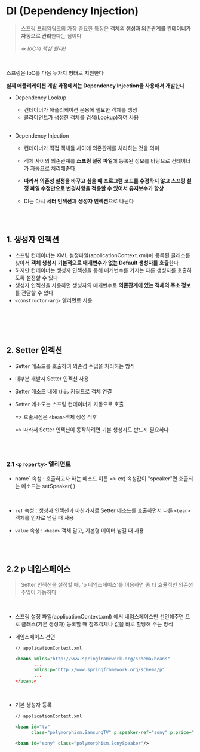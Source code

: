 # DI (Dependency Injection)

> 스프링 프레임워크의 가장 중요한 특징은 **객체의 생성과 의존관계를 컨테이너가 자동으로 관리**한다는 점이다
>
> => *IoC의 핵심 원리!!*

<br>

스프링은 IoC를 다음 두가지 형태로 지원한다

**실제 애플리케이션 개발 과정에서는 Dependency Injection을 사용해서 개발**한다

- Dependency Lookup

  - 컨데이너가 애플리케이션 운용에 필요한 객체를 생성
  - 클라이언트가 생성한 객체를 검색(Lookup)하여 사용

  <br>

- Dependency Injection

  - 컨테이너가 직접 객체들 사이에 의존관계를 처리하는 것을 의미

  - 객체 사이의 의존관계를 **스프링 설정 파일**에 등록된 정보를 바탕으로 컨테이너가 자동으로 처리해준다
  - **따라서 의존성 설정을 바꾸고 싶을 때 프로그램 코드를 수정하지 않고 스프링 설정 파일 수정만으로 변경사항을 적용할 수 있어서 유지보수가 향상**
  - DI는 다시 **세터 인젝션**과 **생성자 인젝션**으로 나뉜다

<br>

<br>

## 1. 생성자 인젝션

- 스프링 컨테이너는 XML 설정파일(applicationContext.xml)에 등록된 클래스를 찾아서 **객체 생성시 기본적으로 매개변수가 없는 Default 생성자를 호출**한다 
- 하지만 컨테이너는 생성자 인젝션을 통해 매개변수를 가지는 다른 생성자를 호출하도록 설정할 수 있다
- 생성자 인젝션을 사용하면 생성자의 매개변수로 **의존관계에 있는 객체의 주소 정보**를 전달할 수 있다
- `<constructor-arg>` 엘리먼트 사용

<br><br>

<br>

## 2. Setter 인젝션

- Setter 메소드를 호출하여 의존성 주입을 처리하는 방식

- 대부분 개발시 Setter 인젝션 사용

- Setter 메소드 내에 `this` 키워드로 객체 연결

- Setter 메소도는 스프링 컨테이너가 자동으로 호출

  => 호출시점은 `<bean>`객체 생성 직후

  => 따라서 Setter 인젝션이 동작하려면 기본 생성자도 반드시 필요하다

<br>

<br>

### 2.1 `<property>` 엘리먼트

- name` 속성 : 호출하고자 하는 메소드 이름 => ex) 속성값이 "speaker"면 호출되는 메소드는 setSpeaker( )

  <br>

- `ref` 속성 : 생성자 인젝션과 마찬가지로 Setter 메소드를 호출하면서 다른 `<bean>` 객체를 인자로 넘길 때 사용

- `value` 속성 : `<bean>` 객체 말고, 기본형 데이터 넘길 때 사용

<br>

<br>

## 2.2 p 네임스페이스

> Setter 인젝션을 설정할 때, 'p 네임스페이스'를 이용하면 좀 더 효율적인 의존성 주입이 가능하다

<br>

- 스프링 설정 파일(applicationContext.xml) 에서 네임스페이스만 선언해주면 <bean>으로 클래스(기본 생성자) 등록할 때 참조객체나 값을 바로 할당해 주는 방식

- 네임스페이스 선언

  ```xml
  // applicationContext.xml
  
  <beans xmlns="http://www.springframework.org/schema/beans"
         ...
         xmlns:p="http://www.springframework.org/schema/p"
         ...
  </beans>
  ```

  <br>

- 기본 생성자 등록

  ``` xml
  // applicationContext.xml
  
  <bean id="tv"
        class="polymorphism.SamsungTV" p:speaker-ref="sony" p:price="270000"/>
  
  <bean id="sony" class="polymorphism.SonySpeaker"/>
  ```

  